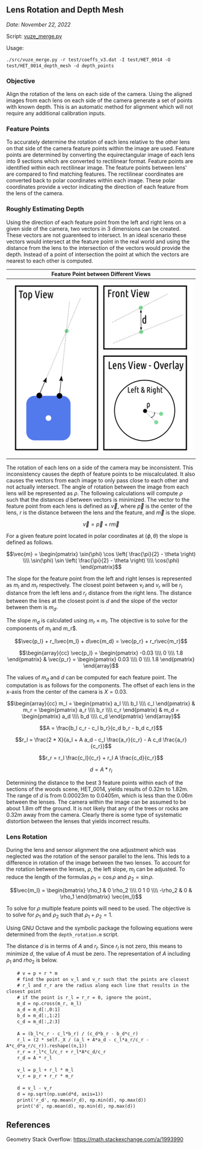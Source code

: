 ## Lens Rotation and Depth Mesh

*Date: November 22, 2022*

Script: [vuze_merge.py](../src/vuze_merge.py)

Usage:
```
./src/vuze_merge.py -r test/coeffs_v3.dat -I test/HET_0014 -O test/HET_0014_depth_mesh -d depth_points
```

### Objective
Align the rotation of the lens on each side of the camera. Using the aligned images from each lens on each side of the camera generate a set of points with known depth. This is an automatic method for alignment which will not require any additional calibration inputs.


### Feature Points
To accurately determine the rotation of each lens relative to the other lens on that side of the camera feature points within the image are used. Feature points are determined by converting the equirectangular image of each lens into 9 sections which are converted to rectilinear format. Feature points are identified within each rectilinear image. The feature points between lens' are compared to find matching features. The rectilinear coordinates are converted back to polar coordinates within each image. These polar coordinates provide a vector indicating the direction of each feature from the lens of the camera.

### Roughly Estimating Depth
Using the direction of each feature point from the left and right lens on a given side of the camera, two vectors in 3 dimensions can be created. These vectors are not guarenteed to intersect. In an ideal scenario these vectors would intersect at the feature point in the real world and using the distance from the lens to the intersection of the vectors would provide the depth. Instead of a point of intersection the point at which the vectors are nearest to each other is computed.

| Feature Point between Different Views |
| :----: |
| <img src="depth_vectors.png" alt="Feature point (green) from different angles." width="500px" /> |

The rotation of each lens on a side of the camera may be inconsistent. This inconsistency causes the depth of feature points to be miscalculated. It also causes the vectors from each image to only pass close to each other and not actually intersect. The angle of rotation between the image from each lens will be represented as $\rho$. The following calculations will compute $\rho$ such that the distances $d$ between vectors is minimized. The vector to the feature point from each lens is defined as $\vec{v}$, where $\vec{p}$ is the center of the lens, $r$ is the distance between the lens and the feature, and $\vec{m}$ is the slope.

$$\vec{v} = \vec{p} + r \vec{m}$$

For a given feature point located in polar coordinates at $( \phi, \theta )$ the slope is defined as follows.

$$\vec{m} = \begin{pmatrix} \sin(\phi) \cos \left( \frac{\pi}{2} - \theta \right) \\\\ \sin(\phi) \sin \left( \frac{\pi}{2} - \theta \right) \\\\ \cos(\phi) \end{pmatrix}$$

The slope for the feature point from the left and right lenses is represented as $m_l$ and $m_r$ respectively. The closest point between $v_l$ and $v_r$ will be $r_l$ distance from the left lens and $r_r$ distance from the right lens. The distance between the lines at the closest point is $d$ and the slope of the vector between them is $m_d$.

The slope $m_d$ is calculated using $m_r \times m_l$.  The objective is to solve for the components of $m_l$ and m_r$.

$$\vec{p_l} + r_l\vec{m_l} + d\vec{m_d} = \vec{p_r} + r_r\vec{m_r}$$

$$\begin{array}{cc} \vec{p_l} = \begin{pmatrix} -0.03 \\\\ 0 \\\\ 1.8 \end{pmatrix} & \vec{p_r} = \begin{pmatrix} 0.03 \\\\ 0 \\\\ 1.8 \end{pmatrix} \end{array}$$

The values of $m_d$ and $d$ can be computed for each feature point. The computation is as follows for the components. The offset of each lens in the x-axis from the center of the camera is $X = 0.03$.

$$\begin{array}{cc}
m_l = \begin{pmatrix} a_l \\\\ b_l \\\\ c_l \end{pmatrix}
& m_r = \begin{pmatrix} a_r \\\\ b_r \\\\ c_r \end{pmatrix}
& m_d = \begin{pmatrix} a_d \\\\ b_d \\\\ c_d \end{pmatrix}
\end{array}$$

$$A = \frac{b_l c_r - c_l b_r}{c_d b_r - b_d c_r}$$

$$r_l = \frac{2 * X}{a_l + A a_d - c_l \frac{a_r}{c_r} - A c_d \frac{a_r}{c_r}}$$

$$r_r = r_l \frac{c_l}{c_r} + r_l A \frac{c_d}{c_r}$$

$$d = A * r_l$$

Determining the distance to the best 3 feature points within each of the sections of the woods scene, HET_0014, yields results of 0.32m to 1.82m. The range of $d$ is from 0.00023m to 0.0405m, which is less than the 0.06m between the lenses. The camera within the image can be assumed to be about 1.8m off the ground. It is not likely that any of the trees or rocks are 0.32m away from the camera. Clearly there is some type of systematic distortion between the lenses that yields incorrect results.

### Lens Rotation

During the lens and sensor alignment the one adjustment which was neglected was the rotation of the sensor parallel to the lens. This leds to a difference in rotation of the image between the two lenses. To account for the rotation between the lenses, $\rho$, the left slope, $m_l$ can be adjusted. To reduce the length of the formulas $\rho_1 = \cos\rho$ and $\rho_2 = \sin\rho$.

$$\vec{m_l} = \begin{bmatrix} \rho_1 & 0 \rho_2 \\\\ 0 1 0 \\\\ -\rho_2 & 0 & \rho_1 \end{bmatrix} \vec{m_l}$$

To solve for $\rho$ multiple feature points will need to be used. The objective is to solve for $\rho_1$ and $\rho_2$ such that $\rho_1 + \rho_2 = 1$.

Using GNU Octave and the symbolic package the following equations were determined from the `depth_rotation.m` script.

The distance $d$ is in terms of $A$ and $r_l$. Since $r_l$ is not zero, this means to minimize $d$, the value of $A$ must be zero. The representation of $A$ including $\rho_1$ and $rho_2$ is below.










        # v = p + r * m
        # find the point on v_l and v_r such that the points are closest
        # r_l and r_r are the radius along each line that results in the closest point
        # if the point is r_l = r_r = 0, ignore the point,
        m_d = np.cross(m_r, m_l)
        a_d = m_d[:,0:1]
        b_d = m_d[:,1:2]
        c_d = m_d[:,2:3]

        A = (b_l*c_r - c_l*b_r) / (c_d*b_r - b_d*c_r)
        r_l = (2 * self._X / (a_l + A*a_d - c_l*a_r/c_r - A*c_d*a_r/c_r)).reshape((n,1))
        r_r = r_l*c_l/c_r + r_l*A*c_d/c_r
        r_d = A * r_l

        v_l = p_l + r_l * m_l
        v_r = p_r + r_r * m_r

        d = v_l - v_r
        d = np.sqrt(np.sum(d*d, axis=1))
        print('r_d', np.mean(r_d), np.min(d), np.max(d))
        print('d', np.mean(d), np.min(d), np.max(d))



## References

Geometry Stack Overflow: https://math.stackexchange.com/a/1993990
